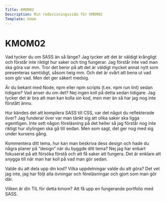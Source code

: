 ```yaml
---
Title: KMOM02
Description: Min redovisningssida för KMOM02
Template: kmom
---
```


KMOM02
==================

Vad tycker du om SASS än så länge?
Jag tycker att det är väldigt krångligt och förstår inte riktigt hur saker och ting fungerar. Jag förstår inte vad man ska göra var mm. Tror det beror på att det är väldigt mycket annat nytt som presenteras samtidigt, såsom twig mm. Och det är svårt att bena ut vad som gör vad. Men det ger säkert medsig.

Är du bekant med Node, npm eller npm scripts (t.ex. npm run lint) sedan tidigare? Vad anser du om det?
Nej ingen koll på detta sedan tidigare. Jag tycker det är bra att man kan kolla sin kod, men mer än så har jag nog inte förstått ännu.

Hur kändes det att kompilera SASS till CSS, var det något du reflekterade över?
Jag funderar över var man tänkt sig att olika saker ska ligga egentligen. Inte sett någon föreläsning på det heller så jag förstår nog inte riktigt hur stylingen ska gå till sedan. Men som sagt, det ger nog med sig under kursens gång.

Kommentera ditt tema, hur kan man beskriva dess design och hade du några planer på “design” när du byggde ditt tema?
Nej jag har enbart fokuserat på att försöka förstå och att få saker att fungera. Det är enklare att snygga till när man har koll på vad man gör sedan.

Valde du att dela upp din kod? Vilka uppdelningar valde du att göra?
Det vet jag inte, jag har följt alla övningar och föreläsningar och gjort som man gör där.

Vilken är din TIL för detta kmom?
Att få upp en fungerande portfolio med SASS.